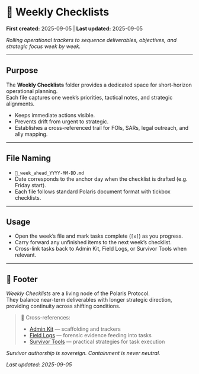 # 📅 Weekly Checklists  

**First created:** 2025-09-05 | **Last updated:** 2025-09-05  

*Rolling operational trackers to sequence deliverables, objectives, and strategic focus week by week.*  

---

## Purpose  
The **Weekly Checklists** folder provides a dedicated space for short-horizon operational planning.  
Each file captures one week’s priorities, tactical notes, and strategic alignments.  

- Keeps immediate actions visible.  
- Prevents drift from urgent to strategic.  
- Establishes a cross-referenced trail for FOIs, SARs, legal outreach, and ally mapping.  

---

## File Naming  
- `📅_week_ahead_YYYY-MM-DD.md`  
- Date corresponds to the anchor day when the checklist is drafted (e.g. Friday start).  
- Each file follows standard Polaris document format with tickbox checklists.  

---

## Usage  
- Open the week’s file and mark tasks complete (`[x]`) as you progress.  
- Carry forward any unfinished items to the next week’s checklist.  
- Cross-link tasks back to Admin Kit, Field Logs, or Survivor Tools when relevant.  

---

## 🏮 Footer  

*Weekly Checklists* are a living node of the Polaris Protocol.  
They balance near-term deliverables with longer strategic direction, providing continuity across shifting conditions.  

> 📡 Cross-references:  
> - [Admin Kit](../Admin_Kit/) — scaffolding and trackers  
> - [Field Logs](../Field_Logs/) — forensic evidence feeding into tasks  
> - [Survivor Tools](../Survivor_Tools/) — practical strategies for task execution  

*Survivor authorship is sovereign. Containment is never neutral.*  

_Last updated: 2025-09-05_
